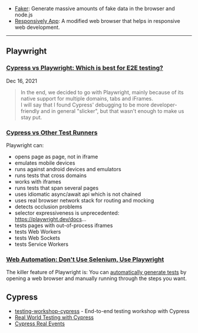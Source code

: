 
- [Faker](https://github.com/faker-js/faker): Generate massive amounts of fake data in the browser and node.js
- [Responsively App](https://github.com/responsively-org/responsively-app): A modified web browser that helps in responsive web development.

---

## Playwright

### [Cypress vs Playwright: Which is best for E2E testing?](https://cathalmacdonnacha.com/cypress-vs-playwright-which-is-best-for-e2e-testing)

Dec 16, 2021

> In the end, we decided to go with Playwright, mainly because of its native support for multiple domains, tabs and iFrames.  
> I will say that I found Cypress' debugging to be more developer-friendly and in general "slicker", but that wasn't enough to make us stay put.

### [Cypress vs Other Test Runners](https://glebbahmutov.com/blog/cypress-vs-other-test-runners/)

Playwright can:

- opens page as page, not in iframe
- emulates mobile devices
- runs against android devices and emulators
- runs tests that cross domains
- works with iframes
- runs tests that span several pages
- uses idiomatic async/await api which is not chained
- uses real browser network stack for routing and mocking
- detects occlusion problems
- selector expressiveness is unprecedented: https://playwright.dev/docs...
- tests pages with out-of-process iframes
- tests Web Workers
- tests Web Sockets
- tests Service Workers

### [Web Automation: Don't Use Selenium, Use Playwright](https://new.pythonforengineers.com/blog/web-automation-dont-use-selenium-use-playwright/)

The killer feature of Playwright is: You can [automatically generate tests](https://playwright.dev/python/docs/codegen-intro) by opening a web browser and manually running through the steps you want.

## Cypress

- [testing-workshop-cypress](https://github.com/cypress-io/testing-workshop-cypress) - End-to-end testing workshop with Cypress
- [Real World Testing with Cypress](https://learn.cypress.io/)
- [Cypress Real Events](https://github.com/dmtrKovalenko/cypress-real-events)

